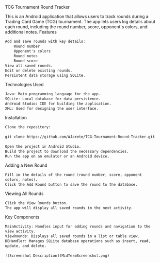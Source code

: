 TCG Tournament Round Tracker

This is an Android application that allows users to track rounds during a Trading Card Game (TCG) tournament. The app lets users log details about each round, including the round number, score, opponent's colors, and additional notes.
Features

    Add and save rounds with key details:
        Round number
        Opponent's colors
        Round notes
        Round score
    View all saved rounds.
    Edit or delete existing rounds.
    Persistent data storage using SQLite.

Technologies Used

    Java: Main programming language for the app.
    SQLite: Local database for data persistence.
    Android Studio: IDE for building the application.
    XML: Used for designing the user interface.

Installation

    Clone the repository:

    git clone https://github.com/AJarete/TCG-Tournament-Round-Tracker.git

    Open the project in Android Studio.
    Build the project to download the necessary dependencies.
    Run the app on an emulator or an Android device.

Adding a New Round

    Fill in the details of the round (round number, score, opponent colors, notes).
    Click the Add Round button to save the round to the database.

Viewing All Rounds

    Click the View Rounds button.
    The app will display all saved rounds in the next activity.

Key Components

    MainActivity: Handles input for adding rounds and navigation to the view activity.
    ViewRounds: Displays all saved rounds in a list or table view.
    DBHandler: Manages SQLite database operations such as insert, read, update, and delete.

    ![Screenshot Description](MidTermScreenshot.png)
